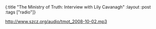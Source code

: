 {:title "The Ministry of Truth: Interview with Lily Cavanagh"
:layout :post
:tags  ["radio"]}

<http://www.szcz.org/audio/tmot_2008-10-02.mp3>

